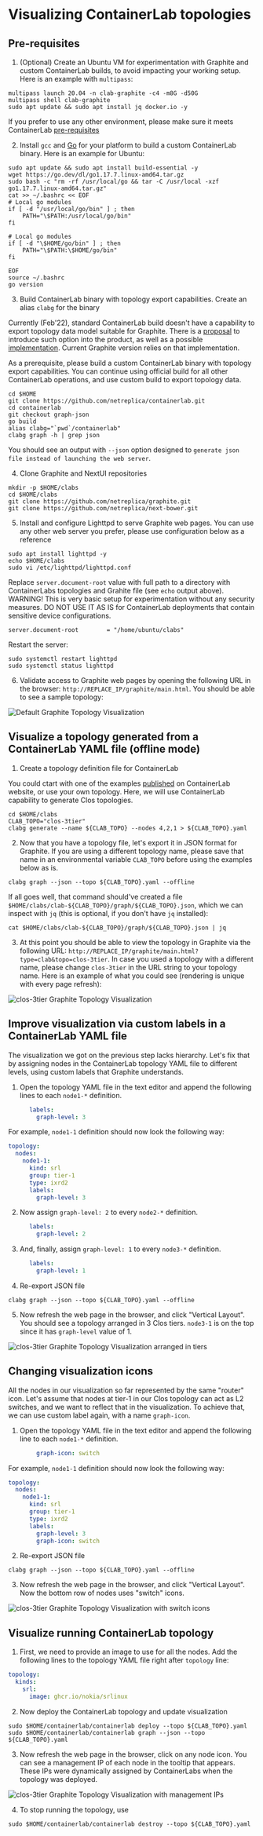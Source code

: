 # Visualizing ContainerLab topologies

## Pre-requisites

1. (Optional) Create an Ubuntu VM for experimentation with Graphite and custom ContainerLab builds, to avoid impacting your working setup. Here is an example with `multipass`:

```Shell
multipass launch 20.04 -n clab-graphite -c4 -m8G -d50G
multipass shell clab-graphite
sudo apt update && sudo apt install jq docker.io -y
````

  If you prefer to use any other environment, please make sure it meets ContainerLab [pre-requisites](https://containerlab.srlinux.dev/install/#pre-requisites)

2. Install `gcc` and [Go](https://golang.org/dl/) for your platform to build a custom ContainerLab binary. Here is an example for Ubuntu:

```Shell
sudo apt update && sudo apt install build-essential -y
wget https://go.dev/dl/go1.17.7.linux-amd64.tar.gz
sudo bash -c "rm -rf /usr/local/go && tar -C /usr/local -xzf go1.17.7.linux-amd64.tar.gz"
cat >> ~/.bashrc << EOF
# Local go modules
if [ -d "/usr/local/go/bin" ] ; then
    PATH="\$PATH:/usr/local/go/bin"
fi

# Local go modules
if [ -d "\$HOME/go/bin" ] ; then
    PATH="\$PATH:\$HOME/go/bin"
fi

EOF
source ~/.bashrc
go version
````

3. Build ContainerLab binary with topology export capabilities. Create an alias `clabg` for the binary

  Currently (Feb'22), standard ContainerLab build doesn't have a capability to export topology data model suitable for Graphite. There is a [proposal](https://github.com/srl-labs/containerlab/issues/703) to introduce such option into the product, as well as a possible [implementation](https://github.com/netreplica/containerlab/tree/graph-json). Current Graphite version relies on that implementation.
  
  As a prerequisite, please build a custom ContainerLab binary with topology export capabilities. You can continue using official build for all other ContainerLab operations, and use custom build to export topology data.
  
```Shell
cd $HOME
git clone https://github.com/netreplica/containerlab.git
cd containerlab
git checkout graph-json
go build
alias clabg="`pwd`/containerlab"
clabg graph -h | grep json
````

  You should see an output with `--json` option designed to `generate json file instead of launching the web server`.
  

4. Clone Graphite and NextUI repositories

```Shell
mkdir -p $HOME/clabs
cd $HOME/clabs
git clone https://github.com/netreplica/graphite.git
git clone https://github.com/netreplica/next-bower.git
````

5. Install and configure Lighttpd to serve Graphite web pages. You can use any other web server you prefer, please use configuration below as a reference

```Shell
sudo apt install lighttpd -y
echo $HOME/clabs
sudo vi /etc/lighttpd/lighttpd.conf
````

Replace `server.document-root` value with full path to a directory with ContainerLabs topologies and Grahite file (see `echo` output above). WARNING! This is very basic setup for experimentation without any security measures. DO NOT USE IT AS IS for ContainerLab deployments that contain sensitive device configurations.

````
server.document-root        = "/home/ubuntu/clabs" 
````

Restart the server:

````
sudo systemctl restart lighttpd
sudo systemctl status lighttpd
````

6. Validate access to Graphite web pages by opening the following URL in the browser: `http://REPLACE_IP/graphite/main.html`. You should be able to see a sample topology:

![Default Graphite Topology Visualization](../images/3-nodes.clab.png)

## Visualize a topology generated from a ContainerLab YAML file (offline mode)

1. Create a topology definition file for ContainerLab

  You could ctart with one of the examples [published](https://containerlab.srlinux.dev/lab-examples/lab-examples/) on ContainerLab website, or use your own topology. Here, we will use ContainerLab capability to generate Clos topologies.

```Shell
cd $HOME/clabs
CLAB_TOPO="clos-3tier"
clabg generate --name ${CLAB_TOPO} --nodes 4,2,1 > ${CLAB_TOPO}.yaml
````

2. Now that you have a topology file, let's export it in JSON format for Graphite. If you are using a different topology name, please save that name in an environmental variable `CLAB_TOPO` before using the examples below as is.


```Shell
clabg graph --json --topo ${CLAB_TOPO}.yaml --offline
````

  If all goes well, that command should've created a file `$HOME/clabs/clab-${CLAB_TOPO}/graph/${CLAB_TOPO}.json`, which we can inspect with `jq` (this is optional, if you don't have `jq` installed):
  
```Shell
cat $HOME/clabs/clab-${CLAB_TOPO}/graph/${CLAB_TOPO}.json | jq
````  

3. At this point you should be able to view the topology in Graphite via the following URL: `http://REPLACE_IP/graphite/main.html?type=clab&topo=clos-3tier`. In case you used a topology with a different name, please change `clos-3tier` in the URL string to your topology name. Here is an example of what you could see (rendering is unique with every page refresh):

![clos-3tier Graphite Topology Visualization](../images/clos-3tier.clab.png)

## Improve visualization via custom labels in a ContainerLab YAML file

The visualization we got on the previous step lacks hierarchy. Let's fix that by assigning nodes in the ContainerLab topology YAML file to different levels, using custom labels that Graphite understands.

1. Open the topology YAML file in the text editor and append the following lines to each `node1-*` definition.

```Yaml
      labels:
        graph-level: 3
````

For example, `node1-1` definition should now look the following way:

```Yaml
topology:
  nodes:
    node1-1:
      kind: srl
      group: tier-1
      type: ixrd2
      labels:
        graph-level: 3
````

2. Now assign `graph-level: 2` to every `node2-*` definition.

```Yaml
      labels:
        graph-level: 2
````

3. And, finally, assign `graph-level: 1` to every `node3-*` definition.

```Yaml
      labels:
        graph-level: 1
````

4. Re-export JSON file

```Shell
clabg graph --json --topo ${CLAB_TOPO}.yaml --offline
````

5. Now refresh the web page in the browser, and click "Vertical Layout". You should see a topology arranged in 3 Clos tiers. `node3-1` is on the top since it has `graph-level` value of 1.

![clos-3tier Graphite Topology Visualization arranged in tiers](../images/clos-3tier.clab.levels.png)

## Changing visualization icons

All the nodes in our visualization so far represented by the same "router" icon. Let's assume that nodes at tier-1 in our Clos topology can act as L2 switches, and we want to reflect that in the visualization. To achieve that, we can use custom label again, with a name `graph-icon`.


1. Open the topology YAML file in the text editor and append the following line to each `node1-*` definition.

```Yaml
        graph-icon: switch
````

For example, `node1-1` definition should now look the following way:

```Yaml
topology:
  nodes:
    node1-1:
      kind: srl
      group: tier-1
      type: ixrd2
      labels:
        graph-level: 3
        graph-icon: switch
````

2. Re-export JSON file

```Shell
clabg graph --json --topo ${CLAB_TOPO}.yaml --offline
````

3. Now refresh the web page in the browser, and click "Vertical Layout". Now the bottom row of nodes uses "switch" icons.

![clos-3tier Graphite Topology Visualization with switch icons](../images/clos-3tier.clab.icons.png)

## Visualize running ContainerLab topology

1. First, we need to provide an image to use for all the nodes. Add the following lines to the topology YAML file right after `topology` line:

```Yaml
topology:
  kinds:
    srl:
      image: ghcr.io/nokia/srlinux
````

2. Now deploy the ContainerLab topology and update visualization

```Shell
sudo $HOME/containerlab/containerlab deploy --topo ${CLAB_TOPO}.yaml
sudo $HOME/containerlab/containerlab graph --json --topo ${CLAB_TOPO}.yaml
````

3. Now refresh the web page in the browser, click on any node icon. You can see a management IP of each node in the tooltip that appears. These IPs were dynamically assigned by ContainerLabs when the topology was deployed.

![clos-3tier Graphite Topology Visualization with management IPs](../images/clos-3tier.clab.mgmt_ip.png)


4. To stop running the topology, use

```Shell
sudo $HOME/containerlab/containerlab destroy --topo ${CLAB_TOPO}.yaml
````
